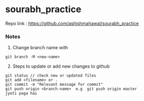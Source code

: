 # sourabh_practice

Repo link : https://github.com/ashishmahawal/sourabh_practice

### Notes

1. Change branch name with
```
git branch -M <new-name>
```

2. Steps to update or add new changes to github
```
git status // check new or updated files
git add <filename> or .
git commit -m "Relevant message for commit"
git push origin <branch-name>  e.g  git push origin master
jyoti paga hai
```